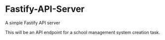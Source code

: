 # Fastify-API-Server
A simple Fastify API server

This will be an API endpoint for a school management system creation task.
